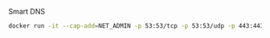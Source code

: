 Smart DNS

```bash
docker run -it --cap-add=NET_ADMIN -p 53:53/tcp -p 53:53/udp -p 443:443 -p 80:80 smartdns
```